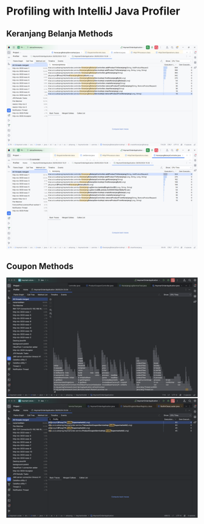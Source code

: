 # Profiling with IntelliJ Java Profiler

## Keranjang Belanja Methods

![keranjang profiling](images/keranjangprofiling1.png)
![keranjang profiling](images/keranjangprofiling2.png)

## Coupon Methods
![coupon profiling](images/couponProfiling1.png)
![coupon profiling](images/couponProfiling2.png)
